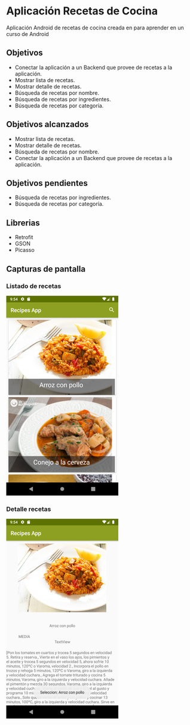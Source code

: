 # Aplicación Recetas de Cocina

Aplicación Android de recetas de cocina creada en para aprender en un curso de Android



## Objetivos

 * Conectar la aplicación a un Backend que provee de 	recetas a la aplicación.
 * Mostrar lista de recetas.
 * Mostrar detalle de recetas.
 * Búsqueda de recetas por nombre.
 * Búsqueda de recetas por ingredientes.
 * Búsqueda de recetas por categoría.
 
 
## Objetivos alcanzados

 * Mostrar lista de recetas.
 * Mostrar detalle de recetas.
 * Búsqueda de recetas por nombre.
 * Conectar la aplicación a un Backend que provee de 	recetas a la aplicación.
		
## Objetivos pendientes
  * Búsqueda de recetas por ingredientes.
 * Búsqueda de recetas por categoría.		


## Librerias

* Retrofit
* GSON
* Picasso


## Capturas de pantalla

### Listado de recetas

![Listado de recetas](https://github.com/whiteolga48/recetas/blob/master/listarecetas.png?raw=true)




### Detalle recetas

![Detalle receta ](https://github.com/whiteolga48/recetas/blob/master/detalle_receta.png?raw=true)



<!--stackedit_data:
eyJoaXN0b3J5IjpbLTkxODY4NTEzOCw1MDM3MDEzNTUsLTExND
Y2ODU0OTUsOTk1MDM2OTgxLC0yNjM5OTQyNzJdfQ==
-->